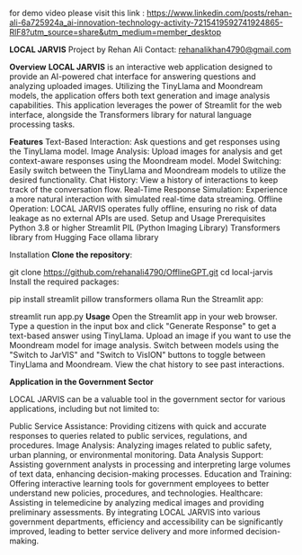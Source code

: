 for demo video please visit this link : https://www.linkedin.com/posts/rehan-ali-6a725924a_ai-innovation-technology-activity-7215419592741924865-RlF8?utm_source=share&utm_medium=member_desktop

**LOCAL JARVIS**
Project by Rehan Ali
Contact: rehanalikhan4790@gmail.com

**Overview**
**LOCAL JARVIS** is an interactive web application designed to provide an AI-powered chat interface for answering questions and analyzing uploaded images. 
Utilizing the TinyLlama and Moondream models, the application offers both text generation and image analysis capabilities.
This application leverages the power of Streamlit for the web interface, alongside the Transformers library for natural language processing tasks.

**Features**
Text-Based Interaction: Ask questions and get responses using the TinyLlama model.
Image Analysis: Upload images for analysis and get context-aware responses using the Moondream model.
Model Switching: Easily switch between the TinyLlama and Moondream models to utilize the desired functionality.
Chat History: View a history of interactions to keep track of the conversation flow.
Real-Time Response Simulation: Experience a more natural interaction with simulated real-time data streaming.
Offline Operation: LOCAL JARVIS operates fully offline, ensuring no risk of data leakage as no external APIs are used.
Setup and Usage
Prerequisites
Python 3.8 or higher
Streamlit
PIL (Python Imaging Library)
Transformers library from Hugging Face
ollama library

Installation
**Clone the repository**:


git clone https://github.com/rehanali4790/OfflineGPT.git
cd local-jarvis
Install the required packages:

pip install streamlit pillow transformers ollama
Run the Streamlit app:

streamlit run app.py
**Usage**
Open the Streamlit app in your web browser.
Type a question in the input box and click "Generate Response" to get a text-based answer using TinyLlama.
Upload an image if you want to use the Moondream model for image analysis.
Switch between models using the "Switch to JarVIS" and "Switch to VisION" buttons to toggle between TinyLlama and Moondream.
View the chat history to see past interactions.

**Application in the Government Sector**

LOCAL JARVIS can be a valuable tool in the government sector for various applications, including but not limited to:

Public Service Assistance: Providing citizens with quick and accurate responses to queries related to public services, regulations, and procedures.
Image Analysis: Analyzing images related to public safety, urban planning, or environmental monitoring.
Data Analysis Support: Assisting government analysts in processing and interpreting large volumes of text data, enhancing decision-making processes.
Education and Training: Offering interactive learning tools for government employees to better understand new policies, procedures, and technologies.
Healthcare: Assisting in telemedicine by analyzing medical images and providing preliminary assessments.
By integrating LOCAL JARVIS into various government departments, efficiency and accessibility can be significantly improved, leading to better service delivery and more informed decision-making.
